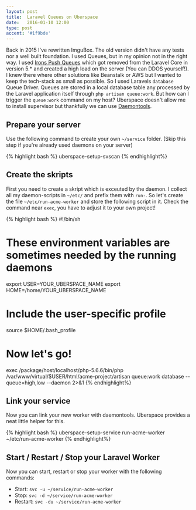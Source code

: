 ```yaml
---
layout: post
title:  Laravel Queues on Uberspace
date:   2016-01-10 12:00
type: post
accent: '#1f9bde'
---
```


Back in 2015 I've rewritten ImguBox. The old version didn't have any tests nor a well built foundation. I used Queues, but in my opinion not in the right way. I used [Irons Push Queues](http://dev.iron.io/mq/reference/push_queues/) which got removed from the Laravel Core in version 5.* and created a high load on the server (You can  DDOS yourself!).
I knew there where other solutions like Beanstalk or AWS but I wanted to keep the tech-stack as small as possible. So I used Laravels `database` Queue Driver. Queues are stored in a local database table any processed by the Laravel application itself through `php artisan queue:work`. But how can I trigger the `queue:work` command on my host? Uberspace doesn't allow me to install supervisor but thankfully we can use [Daemontools](https://wiki.uberspace.de/system:daemontools).

## Prepare your server

Use the following command to create your own `~/service` folder. (Skip this step if you're already used daemons on your server)

{% highlight bash %}
uberspace-setup-svscan 
{% endhighlight%}

## Create the skripts
First you need to create a skript which is exceuted by the daemon. I collect all my daemon-scripts in `~/etc/` and prefix them with `run-`.
So let's create the file `~/etc/run-acme-worker` and store the following script in it. Check the command near `exec`, you have to adjust it to your own project!

{% highlight bash %}
#!/bin/sh

# These environment variables are sometimes needed by the running daemons
export USER=YOUR_UBERSPACE_NAME
export HOME=/home/YOUR_UBERSPACE_NAME

# Include the user-specific profile
source $HOME/.bash_profile

# Now let's go!
exec /package/host/localhost/php-5.6.6/bin/php /var/www/virtual/$USER/html/acme-project/artisan queue:work database --queue=high,low --daemon  2>&1
{% endhighlight%}

## Link your service
Now you can link your new worker with daemontools. Uberspace provides a neat little helper for this.

{% highlight bash %}
uberspace-setup-service run-acme-worker ~/etc/run-acme-worker
{% endhighlight%}

## Start / Restart / Stop your Laravel Worker

Now you can start, restart or stop your worker with the following commands:

- Start: `svc -u ~/service/run-acme-worker`
- Stop: `svc -d ~/service/run-acme-worker`
- Restart: `svc -du ~/service/run-acme-worker`

